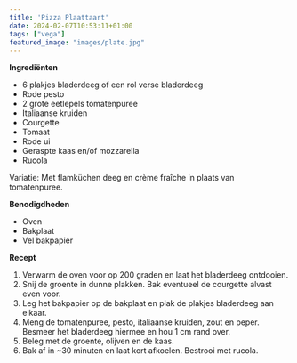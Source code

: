 ```yaml
---
title: 'Pizza Plaattaart'
date: 2024-02-07T10:53:11+01:00
tags: ["vega"]
featured_image: "images/plate.jpg"
---
```


**Ingrediënten**
- 6 plakjes bladerdeeg of een rol verse bladerdeeg
- Rode pesto
- 2 grote eetlepels tomatenpuree
- Italiaanse kruiden
- Courgette
- Tomaat
- Rode ui
- Geraspte kaas en/of mozzarella
- Rucola

Variatie: Met flamküchen deeg en crème fraîche in plaats van tomatenpuree. 

**Benodigdheden**
- Oven
- Bakplaat
- Vel bakpapier

**Recept**
1. Verwarm de oven voor op 200 graden en laat het bladerdeeg ontdooien.
2. Snij de groente in dunne plakken. Bak eventueel de courgette alvast even voor.
3. Leg het bakpapier op de bakplaat en plak de plakjes bladerdeeg aan elkaar.
4. Meng de tomatenpuree, pesto, italiaanse kruiden, zout en peper. Besmeer het bladerdeeg hiermee en hou 1 cm rand over.
5. Beleg met de groente, olijven en de kaas.
6. Bak af in ~30 minuten en laat kort afkoelen. Bestrooi met rucola.